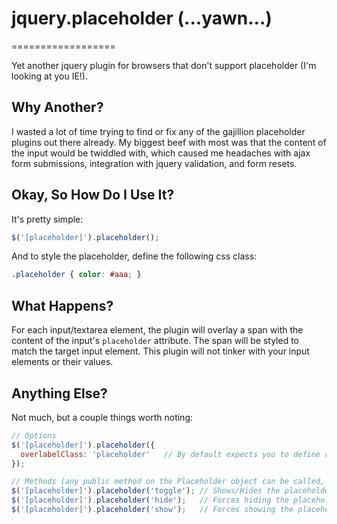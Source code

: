 # jquery.placeholder (...yawn...)
==================

Yet another jquery plugin for browsers that don't support placeholder (I'm looking at you IE!).

## Why Another?

I wasted a lot of time trying to find or fix any of the gajillion placeholder plugins out there already. My biggest beef with most was that the content of the input would be twiddled with, which caused me headaches with ajax form submissions, integration with jquery validation, and form resets.

## Okay, So How Do I Use It?

It's pretty simple:

```javascript
$('[placeholder]').placeholder();
```

And to style the placeholder, define the following css class:

```css
.placeholder { color: #aaa; }
```

## What Happens?

For each input/textarea element, the plugin will overlay a span with the content of the input's `placeholder` attribute. The span will be styled to match the target input element. This plugin will not tinker with your input elements or their values.

## Anything Else?

Not much, but a couple things worth noting:

```javascript
// Options
$('[placeholder]').placeholder({
  overlabelClass: 'placeholder'   // By default expects you to define a .placeholder, but can be changed
});

// Methods (any public method on the Placeholder object can be called, here are some handy ones)
$('[placeholder]').placeholder('toggle'); // Shows/Hides the placeholder, depending on the value of the element.
$('[placeholder]').placeholder('hide');   // Forces hiding the placeholder for the given elements
$('[placeholder]').placeholder('show');   // Forces showing the placeholder for the given elements
```
